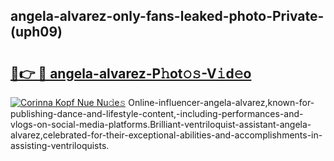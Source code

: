 ## angela-alvarez-only-fans​-leaked-photo​-Private-(uph09)


# <h2><a href="https://mediaupload.pro?title=angela-alvarez&ref=git">🔗👉 🔴 angela-alvarez-P𝚑ot𝚘𝚜-V𝚒d𝚎o</a></h2>

[![Corinna Kopf Nue Nu𝚍e𝚜](https://i.imgur.com/0qMVB7G.gif)](https://mediaupload.pro?title=angela-alvarez&ref=git)
Online-influencer-angela-alvarez,known-for-publishing-dance-and-lifestyle-content,-including-performances-and-vlogs-on-social-media-platforms.Brilliant-ventriloquist-assistant-angela-alvarez,celebrated-for-their-exceptional-abilities-and-accomplishments-in-assisting-ventriloquists.  